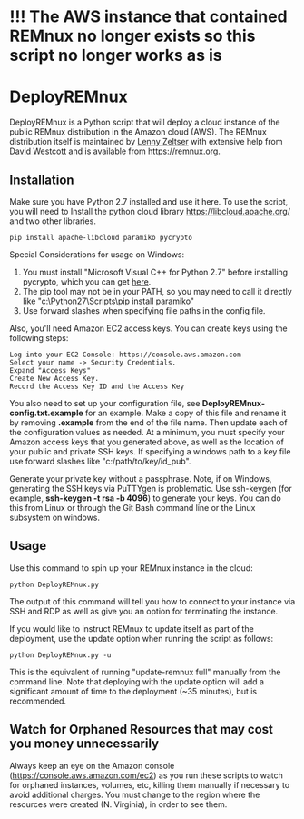 # !!! The AWS instance that contained REMnux no longer exists so this script no longer works as is

# DeployREMnux

DeployREMnux is a Python script that will deploy a cloud instance of the public REMnux distribution in the Amazon cloud (AWS). The REMnux distribution itself is maintained by [Lenny Zeltser](https://zeltser.com/) with extensive help from [David Westcott](https://twitter.com/beast_fighter) and is available from https://remnux.org. 


## Installation

Make sure you have Python 2.7 installed and use it here.
To use the script, you will need to Install the python cloud library https://libcloud.apache.org/ and two other libraries.

```
pip install apache-libcloud paramiko pycrypto
```

Special Considerations for usage on Windows:

1. You must install "Microsoft Visual C++ for Python 2.7" before installing pycrypto, which you can get [here](https://www.microsoft.com/en-us/download/details.aspx?id=44266).
2. The pip tool may not be in your PATH, so you may need to call it directly like "c:\Python27\Scripts\pip install paramiko"
3. Use forward slashes when specifying file paths in the config file.


Also, you'll need Amazon EC2 access keys.  You can create keys using the following steps:

```
Log into your EC2 Console: https://console.aws.amazon.com
Select your name -> Security Credentials.
Expand "Access Keys"
Create New Access Key.
Record the Access Key ID and the Access Key
```

You also need to set up your configuration file, see **DeployREMnux-config.txt.example** for an example. Make a copy of this file and rename it by removing **.example** from the end of the file name. Then update each of the configuration values as needed. At a minimum, you must specify your Amazon access keys that you generated above, as well as the location of your public and private SSH keys. If specifying a windows path to a key file use forward slashes like "c:/path/to/key/id_pub".

Generate your private key without a passphrase.
Note, if on Windows, generating the SSH keys via PuTTYgen is problematic. Use ssh-keygen (for example, **ssh-keygen -t rsa -b 4096**) to generate your keys. You can do this from Linux or through the Git Bash command line or the Linux subsystem on windows.


## Usage

Use this command to spin up your REMnux instance in the cloud:

```
python DeployREMnux.py
```
The output of this command will tell you how to connect to your instance via SSH and RDP as well as give you an option for terminating the instance.

If you would like to instruct REMnux to update itself as part of the deployment, use the update option when running the script as follows:

```
python DeployREMnux.py -u
```
This is the equivalent of running "update-remnux full" manually from the command line. Note that deploying with the update option will add a significant amount of time to the deployment (~35 minutes), but is recommended.

## Watch for Orphaned Resources that may cost you money unnecessarily

Always keep an eye on the Amazon console (https://console.aws.amazon.com/ec2) as you run these scripts to watch for orphaned instances, volumes, etc, killing them manually if necessary to avoid additional charges. You must change to the region where the resources were created (N. Virginia), in order to see them.
 
